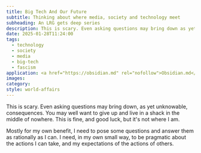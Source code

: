```yaml
---
title: Big Tech And Our Future
subtitle: Thinking about where media, society and technology meet
subheading: An LRG gets deep series
description: This is scary. Even asking questions may bring down as yet unknowable consequences.  You may well want to give up and live in a shack in the middle of nowhere. This is fine, and good luck, but it's not where I am.
date: 2025-01-28T11:24:00
tags:
  - technology
  - society
  - media
  - big-tech
  - fascism
application: <a href="https://obsidian.md" rel="nofollow">Obsidian.md</a>
images: 
category: 
style: world-affairs
---
```

This is scary. Even asking questions may bring down, as yet unknowable, consequences. You may well want to give up and live in a shack in the middle of nowhere. This is fine, and good luck, but it's not where I am.

Mostly for my own benefit, I need to pose some questions and answer them as rationally as I can. I need, in my own small way, to be pragmatic about the actions I can take, and my expectations of the actions of others.